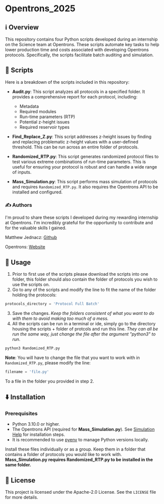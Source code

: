 # Opentrons_2025
## ℹ️ Overview
This repository contains four Python scripts developed during an internship on the Science team at Opentrons. These scripts automate key tasks to help lower production time and costs associated with developing Opentrons protocols. Specifically, the scripts facilitate batch auditing and simulation.


## 📜 Scripts

Here is a breakdown of the scripts included in this repository:

* **Audit.py**: This script analyzes all protocols in a specified folder. It provides a comprehensive report for each protocol, including:
    * Metadata
    * Required modules
    * Run-time parameters (RTP)
    * Potential z-height issues
    * Required reservoir types

* **Find_Replace_Z.py**: This script addresses z-height issues by finding and replacing problematic z-height values with a user-defined threshold. This can be run across an entire folder of protocols.

* **Randomized_RTP.py**: This script generates randomized protocol files to test various extreme combinations of run-time parameters. This is useful for ensuring your protocol is robust and can handle a wide range of inputs.

* **Mass_Simulation.py**: This script performs mass simulation of protocols and requires `Randomized_RTP.py`. It also requires the Opentrons API to be installed and configured.


### ✍️ Authors
I'm proud to share these scripts I developed during my rewarding internship at Opentrons. I'm incredibly grateful for the opportunity to contribute and for the valuable skills I gained.

Matthew Jednacz: [Github](https://github.com/Draco2550)

Opentrons: [Website](https://opentrons.com/?srsltid=AfmBOooFPVLcU-ZwKOn6bhCLG0O56HeCHSJF9L3-y0bB3tStsgH-KZBS)



## 🚀 Usage
1. Prior to first use of the scripts please download the scripts into one folder, this folder should also contain the folder of protocols you wish to use the scripts on.
2. Go to any of the scripts and modify the line to fit the name of the folder holding the protocols:
```py
protocols_directory = 'Protocol Full Batch'
```
3. Save the changes. *Keep the folders consistent of what you want to do with them to avoid making too much of a mess.*
4. All the scripts can be run in a terminal or ide, simply go to the directory housing the scripts + folder of protcols and run this line. *They can all be run the same way, just change the file after the argument "python3" to run.*
```bash
python3 Randomized_RTP.py
```
**Note**: You will have to change the file that you want to work with in `Randomized_RTP.py`, please modify the line:
```py
filename = 'file.py'
```
To a file in the folder you provided in step 2.


## ⬇️ Installation
### Prerequisites
* Python 3.10.0 or higher.
* The Opentrons API (required for **Mass_Simulation.py**). See [Simulation Help](https://support.opentrons.com/s/article/Simulating-OT-2-protocols-on-your-computer) for installation steps.
* It is recommended to use [pyenv](https://github.com/pyenv/pyenv) to manage Python versions locally.
  
Install these files individually or as a group. Keep them in a folder that contains a folder of protocols you would like to work with.
**Mass_Simulation.py requires Randomized_RTP.py to be installed in the same folder.**


## 📝 License
This project is licensed under the Apache-2.0 License. See the `LICENSE` file for more details.
